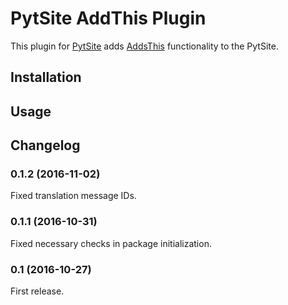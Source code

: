# PytSite AddThis Plugin

This plugin for [PytSite](https://pytsite.xyz) adds [AddsThis](https://addthis.com) functionality to the PytSite.

## Installation


## Usage


## Changelog

### 0.1.2 (2016-11-02)

Fixed translation message IDs.


### 0.1.1 (2016-10-31)

Fixed necessary checks in package initialization.


### 0.1 (2016-10-27)
First release.

